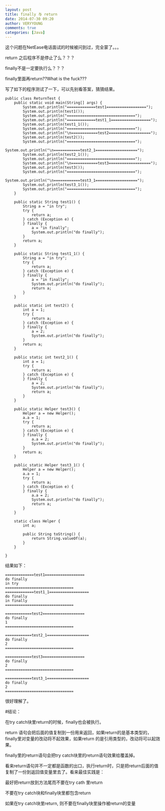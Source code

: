 ```yaml
---
layout: post
title: finally 与 return 
date: 2014-07-30 09:20
author: VERYYOUNG
comments: true
categories: [Java]
---
```


这个问题在NetEase电话面试的时候被问到过，完全蒙了。。。

return 之后程序不是停止了么？？？

finally不是一定要执行么？？？

finally里面再return??What is the fuck???


写了如下的程序测试了一下，可以先别看答案，猜猜结果。

	
	public class ReturnTest {
	    public static void main(String[] args) {
	        System.out.println("=============test1==================");
	        System.out.println(test1());
	        System.out.println("===============================");
	        System.out.println("=============test1_1==================");
	        System.out.println(test1_1());
	        System.out.println("===============================");
	        System.out.println("\n============test2===================");
	        System.out.println(test2());
	        System.out.println("===============================");
	        System.out.println("\n============test2_1===================");
	        System.out.println(test2_1());
	        System.out.println("===============================");
	        System.out.println("\n============test3===================");
	        System.out.println(test3());
	        System.out.println("===============================");
	        System.out.println("\n============test3_1===================");
	        System.out.println(test3_1());
	        System.out.println("===============================");
	    }
	
	    public static String test1() {
	        String a = "in try";
	        try {
	            return a;
	        } catch (Exception e) {
	        } finally {
	            a = "in finally";
	            System.out.println("do finally");
	        }
	        return a;
	    }
	
	    public static String test1_1() {
	        String a = "in try";
	        try {
	            return a;
	        } catch (Exception e) {
	        } finally {
	            a = "in finally";
	            System.out.println("do finally");
	            return a;
	        }
	    }
	
	    public static int test2() {
	        int a = 1;
	        try {
	            return a;
	        } catch (Exception e) {
	        } finally {
	            a = 2;
	            System.out.println("do finally");
	        }
	        return a;
	    }
	
	    public static int test2_1() {
	        int a = 1;
	        try {
	            return a;
	        } catch (Exception e) {
	        } finally {
	            a = 2;
	            System.out.println("do finally");
	            return a;
	        }
	    }
	
	    public static Helper test3() {
	        Helper a = new Helper();
	        a.a = 1;
	        try {
	            return a;
	        } catch (Exception e) {
	        } finally {
	            a.a = 2;
	            System.out.println("do finally");
	        }
	        return a;
	    }
	
	    public static Helper test3_1() {
	        Helper a = new Helper();
	        a.a = 1;
	        try {
	            return a;
	        } catch (Exception e) {
	        } finally {
	            a.a = 2;
	            System.out.println("do finally");
	            return a;
	        }
	    }
	
	    static class Helper {
	        int a;
	
	        public String toString() {
	            return String.valueOf(a);
	        }
	    }
	
	}




结果如下：

	=============test1==================
	do finally
	in try
	===============================
	=============test1_1==================
	do finally
	in finally
	===============================
	
	============test2===================
	do finally
	1
	===============================
	
	============test2_1===================
	do finally
	2
	===============================
	
	============test3===================
	do finally
	2
	===============================
	
	============test3_1===================
	do finally
	2
	===============================

很好理解了。


#结论：

在try catch块里return的时候，finally也会被执行。

return 语句会把后面的值复制到一份用来返回，如果return的是基本类型的，finally里对变量的改动将不起效果，如果return 的是引用类型的，改动将可以起效果。

finally里的return语句会把try catch块里的return语句效果给覆盖掉。

看来return语句并不一定都是函数的出口，执行return时，只是把return后面的值复制了一份到返回值变量里去了。看来最佳实践是：


最好把return放到方法尾而不要在try cath 里return

不要在try catch块和finally块里都包含return

如果在try catch块里return, 则不要在finally块里操作被return的变量

